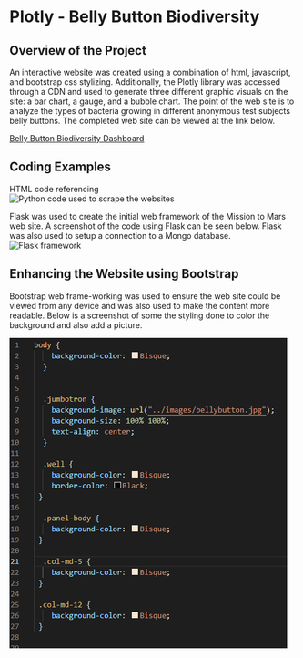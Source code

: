 # Plotly - Belly Button Biodiversity
## Overview of the Project
An interactive website was created using a combination of html, javascript, and bootstrap css stylizing.  Additionally, the Plotly library was accessed through a CDN and used to generate three different graphic visuals on the site: a bar chart, a gauge, and a bubble chart.  The point of the web site is to analyze the types of bacteria growing in different anonymous test subjects belly buttons.  The completed web site can be viewed at the link below.

[Belly Button Biodiversity Dashboard](https://eric-himburg.github.io/plotly/)


## Coding Examples
HTML code referencing   
![Python code used to scrape the websites](screenshots/m2m_scraping.png)

Flask was used to create the initial web framework of the Mission to Mars web site.  A screenshot of the code using Flask can be seen below.  Flask was also used to setup a connection to a Mongo database.  
![Flask framework](screenshots/m2m_flask.png)



## Enhancing the Website using Bootstrap
Bootstrap web frame-working was used to ensure the web site could be viewed from any device and was also used to make the content more readable.  Below is a screenshot of some the styling done to color the background and also add a picture.   

![Bootstrap CSS style sheet](screenshots/css.png)







